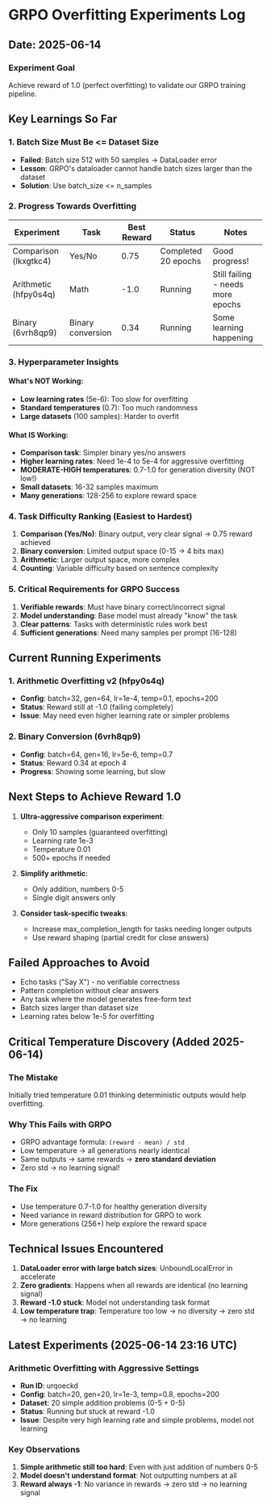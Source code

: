 # GRPO Overfitting Experiments Log

## Date: 2025-06-14

### Experiment Goal
Achieve reward of 1.0 (perfect overfitting) to validate our GRPO training pipeline.

## Key Learnings So Far

### 1. Batch Size Must Be <= Dataset Size
- **Failed**: Batch size 512 with 50 samples → DataLoader error
- **Lesson**: GRPO's dataloader cannot handle batch sizes larger than the dataset
- **Solution**: Use batch_size <= n_samples

### 2. Progress Towards Overfitting
| Experiment | Task | Best Reward | Status | Notes |
|------------|------|-------------|---------|-------|
| Comparison (lkxgtkc4) | Yes/No | 0.75 | Completed 20 epochs | Good progress! |
| Arithmetic (hfpy0s4q) | Math | -1.0 | Running | Still failing - needs more epochs |
| Binary (6vrh8qp9) | Binary conversion | 0.34 | Running | Some learning happening |

### 3. Hyperparameter Insights

#### What's NOT Working:
- **Low learning rates** (5e-6): Too slow for overfitting
- **Standard temperatures** (0.7): Too much randomness
- **Large datasets** (100 samples): Harder to overfit

#### What IS Working:
- **Comparison task**: Simpler binary yes/no answers
- **Higher learning rates**: Need 1e-4 to 5e-4 for aggressive overfitting
- **MODERATE-HIGH temperatures**: 0.7-1.0 for generation diversity (NOT low!)
- **Small datasets**: 16-32 samples maximum
- **Many generations**: 128-256 to explore reward space

### 4. Task Difficulty Ranking (Easiest to Hardest)
1. **Comparison (Yes/No)**: Binary output, very clear signal → 0.75 reward achieved
2. **Binary conversion**: Limited output space (0-15 → 4 bits max)
3. **Arithmetic**: Larger output space, more complex
4. **Counting**: Variable difficulty based on sentence complexity

### 5. Critical Requirements for GRPO Success
1. **Verifiable rewards**: Must have binary correct/incorrect signal
2. **Model understanding**: Base model must already "know" the task
3. **Clear patterns**: Tasks with deterministic rules work best
4. **Sufficient generations**: Need many samples per prompt (16-128)

## Current Running Experiments

### 1. Arithmetic Overfitting v2 (hfpy0s4q)
- **Config**: batch=32, gen=64, lr=1e-4, temp=0.1, epochs=200
- **Status**: Reward still at -1.0 (failing completely)
- **Issue**: May need even higher learning rate or simpler problems

### 2. Binary Conversion (6vrh8qp9)
- **Config**: batch=64, gen=16, lr=5e-6, temp=0.7
- **Status**: Reward 0.34 at epoch 4
- **Progress**: Showing some learning, but slow

## Next Steps to Achieve Reward 1.0

1. **Ultra-aggressive comparison experiment**:
   - Only 10 samples (guaranteed overfitting)
   - Learning rate 1e-3
   - Temperature 0.01
   - 500+ epochs if needed

2. **Simplify arithmetic**:
   - Only addition, numbers 0-5
   - Single digit answers only

3. **Consider task-specific tweaks**:
   - Increase max_completion_length for tasks needing longer outputs
   - Use reward shaping (partial credit for close answers)

## Failed Approaches to Avoid
- Echo tasks ("Say X") - no verifiable correctness
- Pattern completion without clear answers
- Any task where the model generates free-form text
- Batch sizes larger than dataset size
- Learning rates below 1e-5 for overfitting

## Critical Temperature Discovery (Added 2025-06-14)

### The Mistake
Initially tried temperature 0.01 thinking deterministic outputs would help overfitting.

### Why This Fails with GRPO
- GRPO advantage formula: `(reward - mean) / std`
- Low temperature → all generations nearly identical
- Same outputs → same rewards → **zero standard deviation**
- Zero std → no learning signal!

### The Fix
- Use temperature 0.7-1.0 for healthy generation diversity
- Need variance in reward distribution for GRPO to work
- More generations (256+) help explore the reward space

## Technical Issues Encountered
1. **DataLoader error with large batch sizes**: UnboundLocalError in accelerate
2. **Zero gradients**: Happens when all rewards are identical (no learning signal)
3. **Reward -1.0 stuck**: Model not understanding task format
4. **Low temperature trap**: Temperature too low → no diversity → zero std → no learning

## Latest Experiments (2025-06-14 23:16 UTC)

### Arithmetic Overfitting with Aggressive Settings
- **Run ID**: urqoeckd
- **Config**: batch=20, gen=20, lr=1e-3, temp=0.8, epochs=200
- **Dataset**: 20 simple addition problems (0-5 + 0-5)  
- **Status**: Running but stuck at reward -1.0
- **Issue**: Despite very high learning rate and simple problems, model not learning

### Key Observations
1. **Simple arithmetic still too hard**: Even with just addition of numbers 0-5
2. **Model doesn't understand format**: Not outputting numbers at all
3. **Reward always -1**: No variance in rewards → zero std → no learning signal